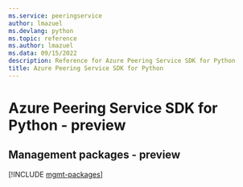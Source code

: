 ```yaml
---
ms.service: peeringservice
author: lmazuel
ms.devlang: python
ms.topic: reference
ms.author: lmazuel
ms.data: 09/15/2022
description: Reference for Azure Peering Service SDK for Python
title: Azure Peering Service SDK for Python
---
```

# Azure Peering Service SDK for Python - preview

## Management packages - preview
[!INCLUDE [mgmt-packages](peering-service-mgmt-index.md)]
